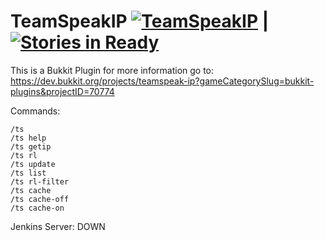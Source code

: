 
TeamSpeakIP [![TeamSpeakIP](https://api.travis-ci.org/T0biii/TeamSpeakIp.svg)](https://travis-ci.org/T0biii/TeamSpeakIp) | [![Stories in Ready](https://badge.waffle.io/T0biii/TeamSpeakIp.png?label=ready&title=Ready)](https://waffle.io/T0biii/TeamSpeakIp?utm_source=badge)
===========

This is a Bukkit Plugin for more information go to:
https://dev.bukkit.org/projects/teamspeak-ip?gameCategorySlug=bukkit-plugins&projectID=70774


Commands:
```
/ts
/ts help
/ts getip
/ts rl
/ts update
/ts list
/ts rl-filter
/ts cache
/ts cache-off
/ts cache-on
```

Jenkins Server: DOWN

